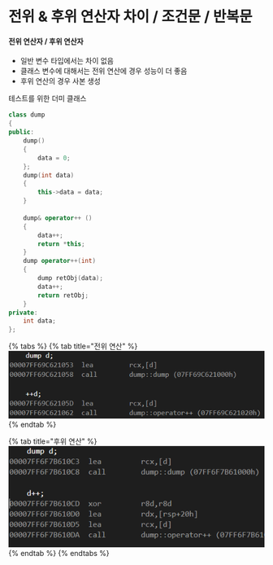 # 전위 & 후위 연산자 차이 / 조건문 / 반복문

#### 전위 연산자 / 후위 연산자

* 일반 변수 타입에서는 차이 없음
* 클래스 변수에 대해서는 전위 연산에 경우 성능이 더 좋음
* 후위 연산의 경우 사본 생성

테스트를 위한 더미 클래스

```cpp
class dump
{
public:
	dump()
	{
		data = 0;
	};
	dump(int data)
	{
		this->data = data;
	}

	dump& operator++ () 
	{
		data++;
		return *this;
	}
	dump operator++(int)
	{
		dump retObj(data);
		data++;
		return retObj;
	}
private:
	int data;
};
```

{% tabs %}
{% tab title="전위 연산" %}
![](../.gitbook/assets/.png.png)
{% endtab %}

{% tab title="후위 연산" %}
![](../.gitbook/assets/.png%20%281%29.png)
{% endtab %}
{% endtabs %}



